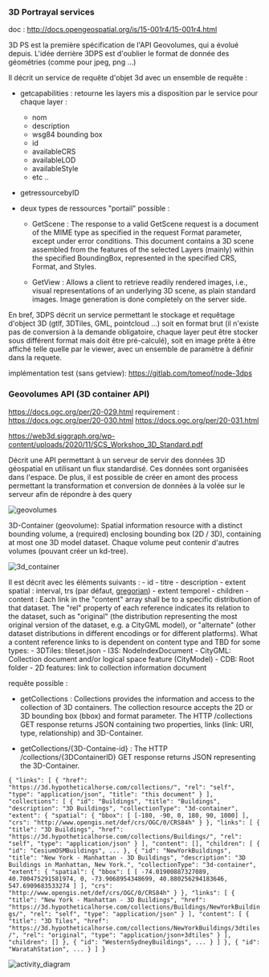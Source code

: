 ### 3D Portrayal services

doc : http://docs.opengeospatial.org/is/15-001r4/15-001r4.html

3D PS est la première spécification de l'API Geovolumes, qui a évolué depuis. 
L'idée derrière 3DPS est d'oublier le format de donnée des géométries (comme pour jpeg, png ...)

Il décrit un service de requête d'objet 3d avec un ensemble de requête :
-   getcapabilities : retourne les layers mis a disposition par le service
    pour chaque layer : 
    - nom
    - description
    - wsg84 bounding box
    - id
    - availableCRS
    - availableLOD
    - availableStyle
    - etc ..

- getressourcebyID

- deux types de ressources "portail" possible :
    - GetScene : The response to a valid GetScene request is a document of the MIME type as specified in the request Format parameter, except under error conditions. This document contains a 3D scene assembled from the features of the selected Layers (mainly) within the specified BoundingBox, represented in the specified CRS, Format, and Styles.

    - GetView : Allows a client to retrieve readily rendered images, i.e., visual representations of an underlying 3D scene, as plain standard images. Image generation is done completely on the server side.

En bref, 3DPS décrit un service permettant le stockage et requêtage d'object 3D (gtlf, 3DTiles, GML, pointcloud ...) soit en format brut (il n'existe pas de conversion à la demande obligatoire, chaque layer peut être stocker sous différent format mais doit être pré-calculé), soit en image prête à être affiché telle quelle par le viewer, avec un ensemble de paramètre à définir dans la requete. 

implémentation test (sans getview): https://gitlab.com/tomeof/node-3dps


### Geovolumes API (3D container API)

https://docs.ogc.org/per/20-029.html
requirement : https://docs.ogc.org/per/20-030.html
https://docs.ogc.org/per/20-031.html

https://web3d.siggraph.org/wp-content/uploads/2020/11/SCS_Workshop_3D_Standard.pdf

Décrit une API permettant à un serveur de servir des données 3D géospatial en utilisant un flux standardisé. Ces données sont organisées dans l'espace. 
De plus, il est possible de créer en amont des process permettant la transformation et conversion de données à la volée sur le serveur afin de répondre à des query

![geovolumes](https://github.com/VCityTeam/UD-SV/blob/master/ImplementationKnowHow/images/geovolumes.png)

3D-Container (geovolume): Spatial information resource with a distinct bounding volume, a (required) enclosing bounding box (2D / 3D), 
containing at most one 3D model dataset. Chaque volume peut contenir d'autres volumes (pouvant créer un kd-tree).

![3d_container](https://github.com/VCityTeam/UD-SV/blob/master/ImplementationKnowHow/images/3dcontainer.png)

Il est décrit avec les éléments suivants : 
    - id
    - titre
    - description
    - extent spatial : interval, trs (par défaut, [gregorian](http://defs.opengis.net/vocprez/object?uri=http://www.opengis.net/def/uom/ISO-8601/0/Gregorian))
    - extent temporel
    - children
    - content : Each link in the "content" array shall be to a specific distribution of that dataset. The "rel" property of each reference indicates its relation to the dataset, such as "original" (the distribution representing the most original version of the dataset, e.g. a CityGML model), or "alternate" (other dataset distributions in different encodings or for different platforms).
    What a content reference links to is dependent on content type and TBD for some types:
        - 3DTiles: tileset.json
        - I3S: NodeIndexDocument
        - CityGML: Collection document and/or logical space feature (CityModel)
        - CDB: Root folder
        - 2D features: link to collection information document


requête possible :
- getCollections : Collections provides the information and access to the collection of 3D containers. The collection resource accepts the 2D or 3D bounding box (bbox) and format parameter. The HTTP /collections GET response returns JSON containing two properties, links (link: URI, type, relationship) and 3D-Container.

- getCollections/{3D-Containe-id} : The HTTP /collections/{3DContainerID} GET response returns JSON representing the 3D-Container.

`{
    "links": [
        {
            "href": "https://3d.hypotheticalhorse.com/collections/",
            "rel": "self",
            "type": "application/json",
            "title": "this document"
        }
    ],
    "collections": [
        {
            "id": "Buildings",
            "title": "Buildings",
            "description": "3D Buildings",
            "collectionType": "3d-container",
            "extent": {
                "spatial": {
                    "bbox": [
                        [-180, -90, 0, 180, 90, 1000]
                    ],
                    "crs": "http://www.opengis.net/def/crs/OGC/0/CRS84h"
                }
            },
            "links": [
                {
                    "title": "3D Buildings",
                    "href": "https://3d.hypotheticalhorse.com/collections/Buildings/",
                    "rel": "self",
                    "type": "application/json"
                }
            ],
            "content": [],
            "children": [
                {
                    "id": "CesiumOSMBuildings",
                    ...
                },
                {
                    "id": "NewYorkBuildings",
                    "title": "New York - Manhattan - 3D Buildings",
                    "description": "3D Buildings in Manhattan, New York.",
                    "collectionType": "3d-container",
                    "extent": {
                        "spatial": {
                            "bbox": [
                                [
                                    -74.01900887327089,
                                    40.700475291581974,
                                    0,
                                    -73.9068954348699,
                                    40.880256294183646,
                                    547.6909683533274
                                ]
                            ],
                            "crs": "http://www.opengis.net/def/crs/OGC/0/CRS84h"
                        }
                    },
                    "links": [
                        {
                            "title": "New York - Manhattan - 3D Buildings",
                            "href": "https://3d.hypotheticalhorse.com/collections/Buildings/NewYorkBuildings/",
                            "rel": "self",
                            "type": "application/json"
                        }
                    ],
                    "content": [
                        {
                            "title": "3D Tiles",
                            "href": "https://3d.hypotheticalhorse.com/collections/NewYorkBuildings/3dtiles/",
                            "rel": "original",
                            "type": "application/json+3dtiles"
                        }
                    ],
                    "children": []
                },
                {
                    "id": "WesternSydneyBuildings",
                    ...
                }
            ]
        },
        {
            "id": "WaratahStation",
            ...
        }
    ]
}
`

![activity_diagram](https://github.com/VCityTeam/UD-SV/blob/master/ImplementationKnowHow/images/activity_diagram.png)
